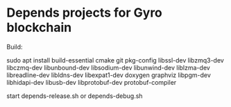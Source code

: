 # Depends projects for Gyro blockchain

Build:

  sudo apt install build-essential cmake git pkg-config libssl-dev libzmq3-dev libczmq-dev libunbound-dev libsodium-dev libunwind-dev liblzma-dev libreadline-dev libldns-dev libexpat1-dev doxygen graphviz libpgm-dev libhidapi-dev libusb-dev libprotobuf-dev protobuf-compiler

  start depends-release.sh or depends-debug.sh
